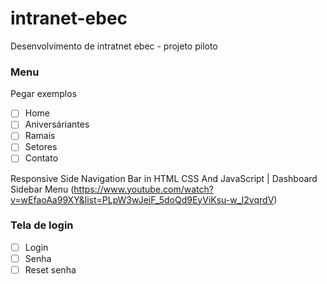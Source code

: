 # intranet-ebec
 Desenvolvimento de intratnet ebec - projeto piloto

 ### Menu
Pegar exemplos
- [ ] Home
- [ ] Aniversáriantes
- [ ] Ramais
- [ ] Setores
- [ ] Contato

Responsive Side Navigation Bar in HTML CSS And JavaScript | Dashboard Sidebar Menu (https://www.youtube.com/watch?v=wEfaoAa99XY&list=PLpW3wJeiF_5doQd9EyViKsu-w_I2vqrdV)

 ### Tela de login
- [ ] Login
- [ ] Senha
- [ ] Reset senha
